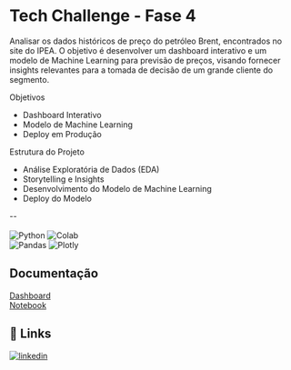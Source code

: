 
# Tech Challenge - Fase 4

Analisar os dados históricos de preço do petróleo Brent, encontrados no site do IPEA. O objetivo é desenvolver um dashboard interativo e um modelo de Machine Learning para previsão de preços, visando fornecer insights relevantes para a tomada de decisão de um grande cliente do segmento.

Objetivos
- Dashboard Interativo
- Modelo de Machine Learning
- Deploy em Produção

Estrutura do Projeto
- Análise Exploratória de Dados (EDA)
- Storytelling e Insights
- Desenvolvimento do Modelo de Machine Learning
- Deploy do Modelo

--<br><br>
![Python](https://img.shields.io/badge/python-3670A0?style=for-the-badge&logo=python&logoColor=ffdd54)
![Colab](https://img.shields.io/badge/Colab-black?style=for-the-badge&logo=googlecolab&logoColor=white&color=%23F9AB00)<br/>
![Pandas](https://img.shields.io/badge/pandas-%23150458.svg?style=for-the-badge&logo=pandas&logoColor=white)
![Plotly](https://img.shields.io/badge/Plotly-%233F4F75.svg?style=for-the-badge&logo=plotly&logoColor=white)

## Documentação
[Dashboard](https://app.powerbi.com/groups/me/reports/3be903e3-23a4-4128-a36e-b4fc1ef6adf8/e048a8918bdfa3977b5c?experience=power-bi&bookmarkGuid=3f225593dddfcd266102)<br/>
[Notebook](https://github.com/karinaguerra/postech-data-analytics-tech-challenge/blob/main/fase_4/eda_dados_preco_petroleo_brent.ipynb)

## 🔗 Links
[![linkedin](https://img.shields.io/badge/linkedin-0A66C2?style=for-the-badge&logo=linkedin&logoColor=white)](https://www.linkedin.com/in/kaguerra/)


